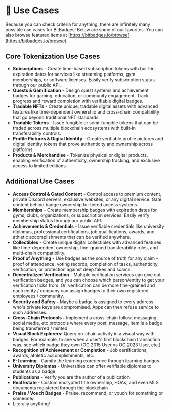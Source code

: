 # 🎨 Use Cases

Because you can check criteria for anything, there are infinitely many possible use cases for BitBadges! Below are some of our favorites. You can also browse featured items at [https://bitbadges.io/browse](https://bitbadges.io/browse).

## Core Tokenization Use Cases

-   **Subscriptions** - Create time-based subscription tokens with built-in expiration dates for services like streaming platforms, gym memberships, or software licenses. Easily verify subscription status through our public API.
-   **Quests & Gamification** - Design quest systems and achievement badges for gaming, education, or community engagement. Track progress and reward completion with verifiable digital badges.
-   **Tradable NFTs** - Create unique, tradable digital assets with advanced features like time-dependent ownership and cross-chain compatibility that go beyond traditional NFT standards.
-   **Tradable Tokens** - Issue fungible or semi-fungible tokens that can be traded across multiple blockchain ecosystems with built-in transferability controls.
-   **Profile Pictures & Digital Identity** - Create verifiable profile pictures and digital identity tokens that prove authenticity and ownership across platforms.
-   **Products & Merchandise** - Tokenize physical or digital products, enabling verification of authenticity, ownership tracking, and exclusive access to limited editions.

## Additional Use Cases

-   **Access Control & Gated Content** - Control access to premium content, private Discord servers, exclusive websites, or any digital service. Gate content behind badge ownership for tiered access systems.
-   **Memberships** - Create membership badges with expiration dates for gyms, clubs, organizations, or subscription services. Easily verify membership status through our public API.
-   **Achievements & Credentials** - Issue verifiable credentials like university diplomas, professional certifications, job qualifications, awards, and athletic accomplishments that can be verified anywhere.
-   **Collectibles** - Create unique digital collectibles with advanced features like time-dependent ownership, fine-grained transferability rules, and multi-chain compatibility.
-   **Proof of Anything** - Use badges as the source of truth for any claim - proof of attendance, voting records, completion of tasks, authenticity verification, or protection against deep fakes and scams.
-   **Decentralized Verification** - Multiple verification services can give out verification badges, and you can choose which person/entity to get your verification ticks from. Or, verification can be more fine-grained and each entity / company can assign badges to their own registered employees / community.
-   **Security and Safety -** Maybe a badge is assigned to every address who's private keys are compromised. Apps can then refuse service to such addresses.
-   **Cross-Chain Protocols -** Implement a cross-chain follow, messaging, social media, etc protocols where every post, message, item is a badge being transferred / minted.&#x20;
-   **Visual Block Explorers:** Query on-chain activity in a visual way with badges. For example, to see when a user's first blockchain transaction was, see which badge they own (OG 2015 User vs OG 2023 User, etc.)
-   **Recognition of Achievement or Completion** - Job certifications, awards, athletic accomplishments, etc.
-   **E-Learning** - Gamify the learning experience through learning badges
-   **University Diplomas** - Universities can offer verifiable diplomas to students as a badge.
-   **Publications** - Verify you are the author of a publication
-   **Real Estate** - Custom encrypted title ownership, HOAs, and even MLS documents registered through the blockchain
-   **Praise / Vouch Badges** - Praise, recommend, or vouch for something or someone/
-   Literally anything!
